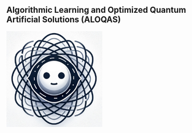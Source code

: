## Algorithmic Learning and Optimized Quantum Artificial Solutions (ALOQAS)

<img src='https://github.com/LucasAguetai/ALOQAS/blob/main/img/ALOQAS_logo_zoom.jpeg' width='250'>
